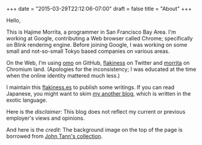 +++
date = "2015-03-29T22:12:06-07:00"
draft = false
title = "About"
+++

Hello,

This is Hajime Morrita, a programmer in San Francisco Bay Area.
I'm working at Google, contributing a Web browser called Chrome;
specifically on Blink rendering engine.
Before joining Google, I was working on some small and not-so-small Tokyo based companies on various areas.

On the Web, I'm using [omo](http://github.com/omo) on GitHub, [flakiness](https://twitter.com/flakiness) on Twitter and
[morrita](morrita@chromium.org) on Chromium land. (Apologies for the inconsistency; I was educated at the time when the online identity mattered much less.)

I maintain this [flakiness.es](http://flakiness.es/) to publish some writings.
If you can read Japanese, you might want to skim [my another blog](http://steps.dodgson.org/), which is written in the exotic language.

Here is the *disclaimer*: This blog does not reflect my current or previous employer's views and opinions.

And here is the *credit*: The background image on the top of the page is borrowed from [John Tann's collection](http://www.flickr.com/photos/31031835@N08/8728856714/).
